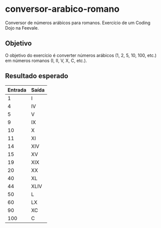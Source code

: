# conversor-arabico-romano
Conversor de números arábicos para romanos.
Exercício de um Coding Dojo na Feevale.


## Objetivo
O objetivo do exercício é converter números arábicos (1, 2, 5, 10, 100, etc.) em números romanos (I, II, V, X, C, etc.).

## Resultado esperado
| Entrada | Saída |
|---------|-------|
| 1       | I     |
| 4       | IV    |
| 5       | V     |
| 9       | IX    |
| 10      | X     |
| 11      | XI    |
| 14      | XIV   |
| 15      | XV    |
| 19      | XIX   |
| 20      | XX    |
| 40      | XL    |
| 44      | XLIV  |
| 50      | L     |
| 60      | LX    |
| 90      | XC    |
| 100     | C     |
